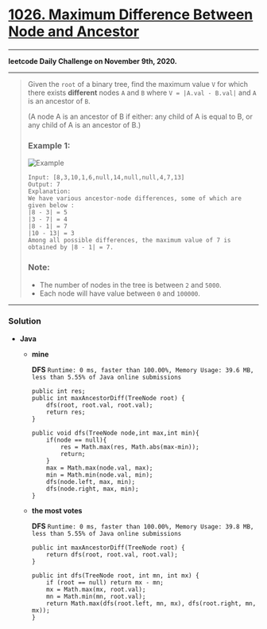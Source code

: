 # [1026. Maximum Difference Between Node and Ancestor](https://leetcode.com/problems/maximum-difference-between-node-and-ancestor/)

---

**leetcode Daily Challenge on November 9th, 2020.**

---

> Given the `root` of a binary tree, find the maximum value `V` for which there exists **different** nodes `A` and `B` where `V = |A.val - B.val|` and `A` is an ancestor of `B`.
>
> (A node A is an ancestor of B if either: any child of A is equal to B, or any child of A is an ancestor of B.)
>
>
>
> ### Example 1:
>
> ![Example](https://assets.leetcode.com/uploads/2019/09/09/2whqcep.jpg)
> ```
> Input: [8,3,10,1,6,null,14,null,null,4,7,13]
> Output: 7
> Explanation:
> We have various ancestor-node differences, some of which are given below :
> |8 - 3| = 5
> |3 - 7| = 4
> |8 - 1| = 7
> |10 - 13| = 3
> Among all possible differences, the maximum value of 7 is obtained by |8 - 1| = 7.
> ```
>
> ### Note:
> * The number of nodes in the tree is between `2` and `5000`.
> * Each node will have value between `0` and `100000`.

---

### Solution
* **Java**
  * **mine**
  
    **DFS** `Runtime: 0 ms, faster than 100.00%, Memory Usage: 39.6 MB, less than 5.55% of Java online submissions`
    ```
    public int res;
    public int maxAncestorDiff(TreeNode root) {
        dfs(root, root.val, root.val);
        return res;
    }
    
    public void dfs(TreeNode node,int max,int min){
        if(node == null){
            res = Math.max(res, Math.abs(max-min));
            return;
        }
        max = Math.max(node.val, max);
        min = Math.min(node.val, min);
        dfs(node.left, max, min);
        dfs(node.right, max, min);
    }
    ```
    
  * **the most votes**
  
    **DFS** `Runtime: 0 ms, faster than 100.00%, Memory Usage: 39.8 MB, less than 5.55% of Java online submissions`
    ```
    public int maxAncestorDiff(TreeNode root) {
        return dfs(root, root.val, root.val);
    }

    public int dfs(TreeNode root, int mn, int mx) {
        if (root == null) return mx - mn;
        mx = Math.max(mx, root.val);
        mn = Math.min(mn, root.val);
        return Math.max(dfs(root.left, mn, mx), dfs(root.right, mn, mx));
    }
    ```
